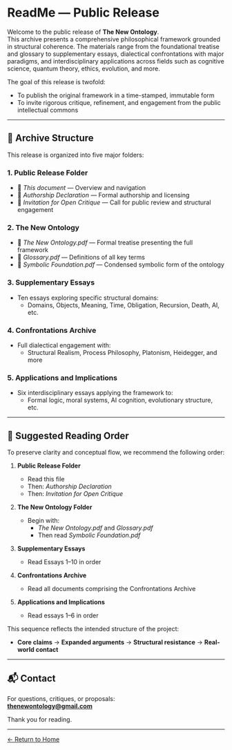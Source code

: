 # ReadMe — Public Release

Welcome to the public release of **The New Ontology**.  
This archive presents a comprehensive philosophical framework grounded in structural coherence. The materials range from the foundational treatise and glossary to supplementary essays, dialectical confrontations with major paradigms, and interdisciplinary applications across fields such as cognitive science, quantum theory, ethics, evolution, and more.

The goal of this release is twofold:
- To publish the original framework in a time-stamped, immutable form
- To invite rigorous critique, refinement, and engagement from the public intellectual commons

---

## 📁 Archive Structure

This release is organized into five major folders:

### **1. Public Release Folder**
- 📘 *This document* — Overview and navigation
- 📜 *Authorship Declaration* — Formal authorship and licensing
- 🧪 *Invitation for Open Critique* — Call for public review and structural engagement

### **2. The New Ontology**
- 📘 *The New Ontology.pdf* — Formal treatise presenting the full framework
- 📗 *Glossary.pdf* — Definitions of all key terms
- 📙 *Symbolic Foundation.pdf* — Condensed symbolic form of the ontology

### **3. Supplementary Essays**
- Ten essays exploring specific structural domains:
  - Domains, Objects, Meaning, Time, Obligation, Recursion, Death, AI, etc.

### **4. Confrontations Archive**
- Full dialectical engagement with:
  - Structural Realism, Process Philosophy, Platonism, Heidegger, and more

### **5. Applications and Implications**
- Six interdisciplinary essays applying the framework to:
  - Formal logic, moral systems, AI cognition, evolutionary structure, etc.

---

## 🧭 Suggested Reading Order

To preserve clarity and conceptual flow, we recommend the following order:

1. **Public Release Folder**  
   - Read this file  
   - Then: *Authorship Declaration*  
   - Then: *Invitation for Open Critique*

2. **The New Ontology Folder**  
   - Begin with:
     - *The New Ontology.pdf* and *Glossary.pdf*  
     - Then read *Symbolic Foundation.pdf*

3. **Supplementary Essays**  
   - Read Essays 1–10 in order

4. **Confrontations Archive**  
   - Read all documents comprising the Confrontations Archive

5. **Applications and Implications**  
   - Read essays 1–6 in order

This sequence reflects the intended structure of the project:
- **Core claims** → **Expanded arguments** → **Structural resistance** → **Real-world contact**

---

## 📬 Contact

For questions, critiques, or proposals:  
**thenewontology@gmail.com**

Thank you for reading.

---

[← Return to Home](/The-New-Ontology-Public-Release/)
